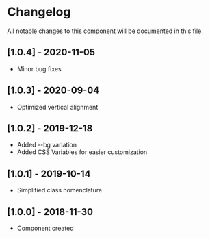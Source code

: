 # Changelog
All notable changes to this component will be documented in this file.

## [1.0.4] - 2020-11-05
- Minor bug fixes

## [1.0.3] - 2020-09-04
- Optimized vertical alignment

## [1.0.2] - 2019-12-18
- Added --bg variation 
- Added CSS Variables for easier customization

## [1.0.1] - 2019-10-14
- Simplified class nomenclature

## [1.0.0] - 2018-11-30
- Component created